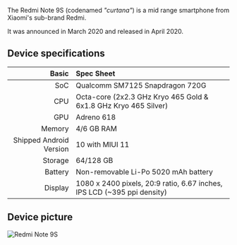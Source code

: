 The Redmi Note 9S (codenamed _"curtana"_) is a mid range smartphone from Xiaomi's sub-brand Redmi.

It was announced in March 2020 and released in April 2020.

## Device specifications

Basic   | Spec Sheet
-------:|:-------------------------
SoC     | Qualcomm SM7125 Snapdragon 720G
CPU     | Octa-core (2x2.3 GHz Kryo 465 Gold & 6x1.8 GHz Kryo 465 Silver)
GPU     | Adreno 618
Memory  | 4/6 GB RAM
Shipped Android Version | 10 with MIUI 11
Storage | 64/128 GB
Battery | Non-removable Li-Po 5020 mAh battery
Display | 1080 x 2400 pixels, 20:9 ratio, 6.67 inches, IPS LCD (~395 ppi density)

## Device picture

![Redmi Note 9S](https://cdn-files.kimovil.com/default/0004/36/thumb_335718_default_big.jpeg "Redmi Note 9S")
